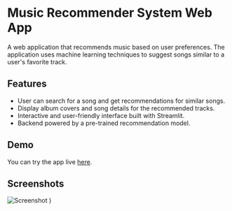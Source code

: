 # Music Recommender System Web App
A web application that recommends music based on user preferences. The application uses machine learning techniques to suggest songs similar to a user's favorite track.

## Features

- User can search for a song and get recommendations for similar songs.
- Display album covers and song details for the recommended tracks.
- Interactive and user-friendly interface built with Streamlit.
- Backend powered by a pre-trained recommendation model.

## Demo

You can try the app live [here](https://music-recommender-3xi5.onrender.com/).

## Screenshots

![Screenshot](https://github.com/TanmoyGuria/Music-Recommendation-System/assets/127241879/deec69ef-94ea-4b8d-ac39-0721ed52123f)
) 
